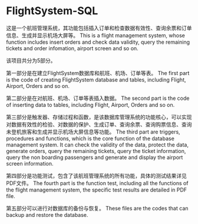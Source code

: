 # FlightSystem-SQL
这是一个航班管理系统，其功能包括插入订单和检查数据有效性、查询余票和订单信息、生成并显示机场大屏等。
This is a flight management system, whose function includes insert orders and check data validity, query the remaining tickets and order infomation, airport screen and so on.

该项目共分为5部分。

第一部分是在建立FlightSystem数据库和航班、机场、订单等表。
The first part is the code of creating FlightSystem database and tables, including Flight, Airport, Orders and so on.

第二部分是在对航班、机场、订单等表插入数据。
The second part is the code of inserting data to tables, including Flight, Airport, Orders and so on.

第三部分是触发器、存储过程和函数，是该数据库管理系统的功能核心，可以实现对数据有效性的检验、对数据的保护、生成订单、查询余票、查询购票信息、查询未登机旅客和生成并显示机场大屏信息等功能。
The third part are triggers, procedures and functions, which is the core function of the database management system. It can check the validity of the data, protect the data, generate orders, query the remaining tickets, query the ticket information, query the non boarding passengers and generate and display the airport screen information.

第四部分是功能测试，包含了该航班管理系统的所有功能，具体的测试结果详见PDF文件。
The fourth part is the function test, including all the functions of the flight management system, the specific test results are detailed in PDF file.

第五部分可以进行对数据库的备份与恢复。
These files are the codes that can backup and restore the database.
